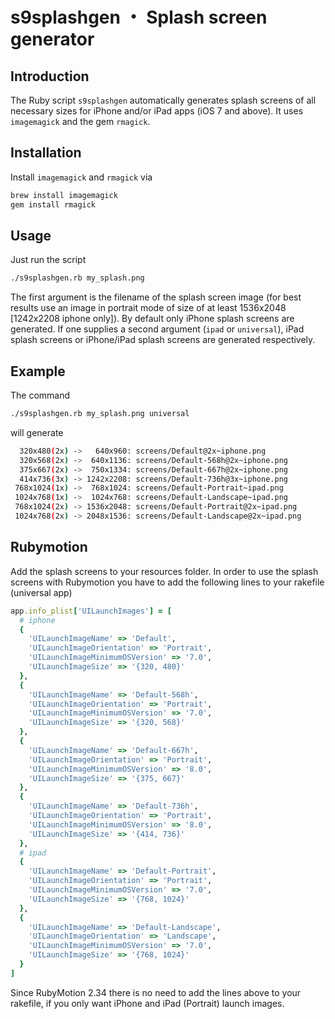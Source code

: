 s9splashgen ・ Splash screen generator
======================================

## Introduction

The Ruby script `s9splashgen` automatically generates splash screens of all necessary sizes for iPhone and/or iPad apps (iOS 7 and above). It uses `imagemagick` and the gem `rmagick`.

## Installation

Install `imagemagick` and `rmagick` via

```bash
brew install imagemagick
gem install rmagick
```

## Usage

Just run the script 

```bash
./s9splashgen.rb my_splash.png
```

The first argument is the filename of the splash screen image (for best results use an image in portrait mode of size of at least 1536x2048 [1242x2208 iphone only]). By default only iPhone splash screens are generated. 
If one supplies a second argument (`ipad` or `universal`), iPad splash screens or iPhone/iPad splash screens are generated respectively.

## Example

The command

```bash
./s9splashgen.rb my_splash.png universal
```

will generate

```bash
  320x480(2x) ->   640x960: screens/Default@2x~iphone.png
  320x568(2x) ->  640x1136: screens/Default-568h@2x~iphone.png
  375x667(2x) ->  750x1334: screens/Default-667h@2x~iphone.png
  414x736(3x) -> 1242x2208: screens/Default-736h@3x~iphone.png
 768x1024(1x) ->  768x1024: screens/Default-Portrait~ipad.png
 1024x768(1x) ->  1024x768: screens/Default-Landscape~ipad.png
 768x1024(2x) -> 1536x2048: screens/Default-Portrait@2x~ipad.png
 1024x768(2x) -> 2048x1536: screens/Default-Landscape@2x~ipad.png
```


## Rubymotion

Add the splash screens to your resources folder. In order to use the splash screens with Rubymotion you have to add the following lines to your rakefile (universal app)

```ruby
app.info_plist['UILaunchImages'] = [
  # iphone
  {
    'UILaunchImageName' => 'Default',
    'UILaunchImageOrientation' => 'Portrait',
    'UILaunchImageMinimumOSVersion' => '7.0',
    'UILaunchImageSize' => '{320, 480}'
  },
  {
    'UILaunchImageName' => 'Default-568h',
    'UILaunchImageOrientation' => 'Portrait',
    'UILaunchImageMinimumOSVersion' => '7.0',
    'UILaunchImageSize' => '{320, 568}'
  },
  {
    'UILaunchImageName' => 'Default-667h',
    'UILaunchImageOrientation' => 'Portrait',
    'UILaunchImageMinimumOSVersion' => '8.0',
    'UILaunchImageSize' => '{375, 667}'
  },
  {
    'UILaunchImageName' => 'Default-736h',
    'UILaunchImageOrientation' => 'Portrait',
    'UILaunchImageMinimumOSVersion' => '8.0',
    'UILaunchImageSize' => '{414, 736}'
  },
  # ipad
  {
    'UILaunchImageName' => 'Default-Portrait',
    'UILaunchImageOrientation' => 'Portrait',
    'UILaunchImageMinimumOSVersion' => '7.0',
    'UILaunchImageSize' => '{768, 1024}'
  },
  {
    'UILaunchImageName' => 'Default-Landscape',
    'UILaunchImageOrientation' => 'Landscape',
    'UILaunchImageMinimumOSVersion' => '7.0',
    'UILaunchImageSize' => '{768, 1024}'
  }
]
```

Since RubyMotion 2.34 there is no need to add the lines above to your rakefile, if you only want iPhone and iPad (Portrait) launch images.
